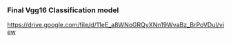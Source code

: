 ### Final Vgg16 Classification model
https://drive.google.com/file/d/11eE_a8WNoGRQyXNn19WvaBz_BrPoVDuI/view
